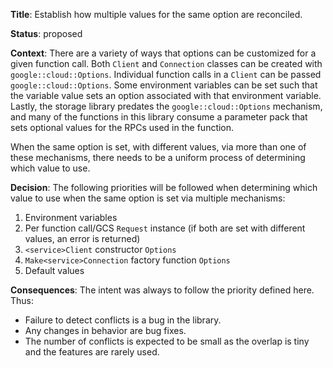 **Title**: Establish how multiple values for the same option are reconciled.

**Status**: proposed

**Context**: There are a variety of ways that options can be customized for a
given function call. Both `Client` and `Connection` classes can be created with
`google::cloud::Options`. Individual function calls in a `Client` can be passed
`google::cloud::Options`. Some environment variables can be set such that the
variable value sets an option associated with that environment variable. Lastly,
the storage library predates the `google::cloud::Options` mechanism, and many of
the functions in this library consume a parameter pack that sets optional values
for the RPCs used in the function.

When the same option is set, with different values, via more than one of these
mechanisms, there needs to be a uniform process of determining which value to
use.

**Decision**: The following priorities will be followed when determining which
value to use when the same option is set via multiple mechanisms:

1. Environment variables
1. Per function call/GCS `Request` instance (if both are set with different
   values, an error is returned)
1. `<service>Client` constructor `Options`
1. `Make<service>Connection` factory function `Options`
1. Default values

**Consequences**: The intent was always to follow the priority defined here.
Thus:

- Failure to detect conflicts is a bug in the library.
- Any changes in behavior are bug fixes.
- The number of conflicts is expected to be small as the overlap is tiny and the
  features are rarely used.
